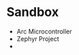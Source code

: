 # Sandbox

- Arc Microcontroller
- Zephyr Project
- [](http://www.intel.com/content/www/us/en/embedded/products/quark/soc-x1000-smart-building-applications-training-video.html)
